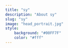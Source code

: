 ```yaml
---
title: "sy"
description: "About sy"
slug: "sy"
image: "head_portrait.jpg"
style:
    background: "#00FF7F"
    color: "#fff"
---
```


